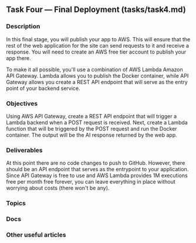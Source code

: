 ## Task Four — Final Deployment (tasks/task4.md)

### Description

In this final stage, you will publish your app to AWS. This will ensure that the rest of the web application for the site can send requests to it and receive a response. You will need to create an AWS free tier account to publish your app there.

To make it all possible, you'll use a combination of AWS Lambda Amazon API Gateway. Lambda allows you to publish the Docker container, while API Gateway allows you create a REST API endpoint that will serve as the entry point of your backend service.

### Objectives

Using AWS API Gateway, create a REST API endpoint that will trigger a Lambda backend when a POST request is received. Next, create a Lambda function that will be triggered by the POST request and run the Docker container. The output will be the AI response returned by the web app.

### Deliverables

At this point there are no code changes to push to GitHub. However, there should be an API endpoint that serves as the entrypoint to your application. Since API Gateway is free to use and AWS Lambda provides 1M executions free per month free forever, you can leave everything in place without worrying about costs (there won't be any).

### Topics

### Docs

### Other useful articles